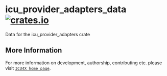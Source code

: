 # icu_provider_adapters_data [![crates.io](https://img.shields.io/crates/v/icu_provider_adapters_data)](https://crates.io/crates/icu_provider_adapters_data)

Data for the icu_provider_adapters crate

## More Information

For more information on development, authorship, contributing etc. please visit [`ICU4X home page`](https://github.com/unicode-org/icu4x).
